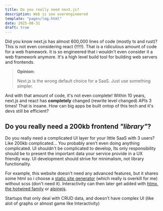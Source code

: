 ```yaml
---
title: Do you really need next.js?
description: Web is soo overengineered
template: "pages/log.html"
date: 2025-08-31
draft: true
---
```


Did you know next.js has almost 600,000 lines of code (mostly ts and rust)? This is not even considering react (!!!!!). That is a ridiculous amount of code for a web framework.
It is so engineered that i wouldn't even consider it a web framework anymore. It's a high level build tool for building web servers and frontends.

> **Opinion:**
>
> Next.js is the wrong default choice for a SaaS. Just use something simpler.

And with that amount of code, it's not even complete! Within 10 years, next.js and react has **completely** changed (rewrite level changed) APIs 3 times!
That is insane. How can big apps be built ontop of this tech and it's devs still be efficient?

## Do you really need a 200kb frontend _"library"_?

Do you really need a complicated UI layer for your little SaaS with 3 users? Like 200kb complicated... You probably aren't even doing anything complicated.
UI shouldn't be complicated to develop, Its only responsibility should be to present the important data your service provide in a UX friendly way. UI development should strive for minimalism, not library functionality.


For example, this website doesn't need any advanced features, but it shares some html so i choose a [static site generator](https://www.getzola.org) (which really is overkill for me) without scss (don't need it).
Interactivity can then later get added with [htmx](https://htmx.org), [the hotwired family](https://hotwired.dev) or [alpinejs](https://alpinejs.dev).

Startups that only deal with CRUD data, and doesn't have complex UI (like alot of graphs or almost game like Interactivity)
